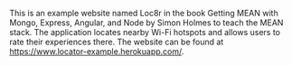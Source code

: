 This is an example website named Loc8r in the book Getting MEAN with Mongo, Express, Angular, and Node by Simon Holmes to teach the MEAN stack. The application locates nearby Wi-Fi hotspots and allows users to rate their experiences there. The website can be found at https://www.locator-example.herokuapp.com/.